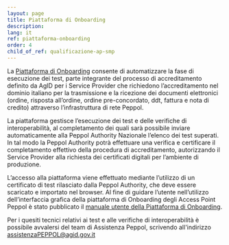 ```yaml
---
layout: page
title: Piattaforma di Onboarding
description:
lang: it
ref: piattaforma-onboarding
order: 4
child_of_ref: qualificazione-ap-smp
---
```


La <a href="https://peppol-onboarding.agid.gov.it/piattaforma-onboarding/" data-proofer-ignore>Piattaforma di Onboarding</a> consente di automatizzare la fase di esecuzione dei test, parte integrante del processo di accreditamento definito da AgID per i Service Provider che richiedono l’accreditamento nel dominio italiano per la trasmissione e la ricezione dei documenti elettronici (ordine, risposta all’ordine, ordine pre-concordato, ddt, fattura e nota di credito) attraverso l’infrastruttura di rete Peppol.

La piattaforma gestisce l’esecuzione dei test e delle verifiche di interoperabilità, al completamento dei quali sarà possibile inviare automaticamente alla Peppol Authority Nazionale l’elenco dei test superati. In tal modo la Peppol Authority potrà effettuare una verifica e certificare il completamento effettivo della procedura di accreditamento, autorizzando il Service Provider alla richiesta dei certificati digitali per l’ambiente di produzione.

L’accesso alla piattaforma viene effettuato mediante l’utilizzo di un certificato di test rilasciato dalla Peppol Authority, che deve essere scaricato e importato nel browser.
Al fine di guidare l’utente nell’utilizzo dell’interfaccia grafica della piattaforma di Onboarding degli Access Point Peppol è stato pubblicato il [manuale utente della Piattaforma di Onboarding](https://peppol-docs.agid.gov.it/manuali_utente/onboarding). 

Per i quesiti tecnici relativi ai test e alle verifiche di interoperabilità è possibile avvalersi del team di Assistenza Peppol, scrivendo all'indirizzo [assistenzaPEPPOL@agid.gov.it](mailto:assistenzaPEPPOL@agid.gov.it)
